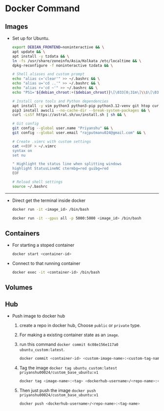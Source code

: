 # Docker Command

## Images 

* Set up for Ubuntu.

    ```bash
    export DEBIAN_FRONTEND=noninteractive && \
    apt update && \
    apt install -y tzdata && \
    ln -fs /usr/share/zoneinfo/Asia/Kolkata /etc/localtime && \
    dpkg-reconfigure -f noninteractive tzdata && \

    # Shell aliases and custom prompt
    echo "alias c='clear'" >> ~/.bashrc && \
    echo "alias u='cd ..'" >> ~/.bashrc && \
    echo "alias r='cd ~'" >> ~/.bashrc && \
    echo "PS1='${debian_chroot:+($debian_chroot)}\[\033[0;31m\]\\$\[\033[0m\] \[\033[0;32m\]🙈\[\033[0m\] '" >> ~/.bashrc && \

    # Install core tools and Python dependencies
    apt install -y vim python3 python3-pip python3.12-venv git htop curl tmux && \
    pip3 install awscli --no-cache-dir --break-system-packages && \
    curl -LsSf https://astral.sh/uv/install.sh | sh && \

    # Git config
    git config --global user.name "Priyanshu" && \
    git config --global user.email "rajputmanu024@gmail.com" && \

    # Create .vimrc with custom settings
    cat <<EOF > ~/.vimrc
    syntax on
    set nu

    " Highlight the status line when splitting windows
    highlight StatusLineNC ctermbg=red guibg=red
    EOF

    # Reload shell settings
    source ~/.bashrc
    ```







---
* Direct get the terminal inside docker 
    ```bash
    docker run -it <image_id> /bin/bash
    ```

    ```bash
    docker run -it --gpus all -p 5000:5000 <image_id> /bin/bash
    ```

## Containers

* For starting a stoped container

    ```bash
    docker start <container-id>
    ```
* Connect to that running container

    ```bash
    docker exec -it <container-id> /bin/bash
    ```

## Volumes





## Hub 
* Push image to docker hub
    1. create a repo in docker hub, Choose `public` or `private` type.
    2. For making a existing container state as an `image`.
    3. run this command `docker commit 6c08e156e117a0 ubuntu_custom:latest`.

        ```bash
        docker commit <container-id> <custom-image-name>:<custom-tag-name>
        ```
    4. Tag the image `docker tag ubuntu_custom:latest priyanshu00024/custom_base_ubuntu:v1`

        ```bash
        docker tag <image-name>:<tag> <dockerhub-username>/<repo-name>:<custom-tag-name>
        ```
    5. Then just push the image `docker push priyanshu00024/custom_base_ubuntu:v1`

        ```bash
        docker push <dockerhub-username>/<repo-name>:<tag-name>
        ```